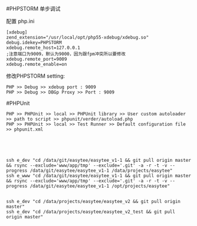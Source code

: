 
#PHPSTORM 单步调试

配置 php.ini

    [xdebug]
    zend_extension="/usr/local/opt/php55-xdebug/xdebug.so"
    debug.idekey=PHPSTORM
    xdebug.remote_host=127.0.0.1
    ;注意端口为9009，默认为9000，因为跟fpm冲突所以要修改
    xdebug.remote_port=9009
    xdebug.remote_enable=on

修改PHPSTORM setting:

    PHP >> Debug >> xdebug port : 9009
    PHP >> Debug >> DBGp Proxy >> Port : 9009

#PHPUnit

    PHP >> PHPUnit >> local >> PHPUnit library >> User custom autoloader >> path to script >> phpunit/verder/autoload.php
    PHP >> PHPUnit >> local >> Test Runner >> Default configuration file >> phpunit.xml





    ssh e_dev "cd /data/git/easytee/easytee_v1-1 && git pull origin master && rsync --exclude='www/app/tmp' --exclude='.git' -a -r -t -v --progress /data/git/easytee/easytee_v1-1 /data/projects/easytee"
    ssh e_www "cd /data/git/easytee/easytee_v1-1 && git pull origin master && rsync --exclude='www/app/tmp' --exclude='.git' -a -r -t -v --progress /data/git/easytee/easytee_v1-1 /opt/projects/easytee"


    ssh e_dev "cd /data/projects/easytee/easytee_v2 && git pull origin master"
    ssh e_dev "cd /data/projects/easytee/easytee_v2_test && git pull origin master"